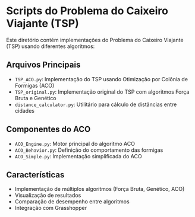 # Scripts do Problema do Caixeiro Viajante (TSP)

Este diretório contém implementações do Problema do Caixeiro Viajante (TSP) usando diferentes algoritmos:

## Arquivos Principais
- `TSP_ACO.py`: Implementação do TSP usando Otimização por Colônia de Formigas (ACO)
- `TSP_original.py`: Implementação original do TSP com algoritmos Força Bruta e Genético
- `distance_calculator.py`: Utilitário para cálculo de distâncias entre cidades

## Componentes do ACO
- `ACO_Engine.py`: Motor principal do algoritmo ACO
- `ACO_Behavior.py`: Definição do comportamento das formigas
- `ACO_Simple.py`: Implementação simplificada do ACO

## Características
- Implementação de múltiplos algoritmos (Força Bruta, Genético, ACO)
- Visualização de resultados
- Comparação de desempenho entre algoritmos
- Integração com Grasshopper 